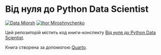 # Від нуля до Python Data Scientist

[![Data Miorsh](https://img.shields.io/badge/Telegram-2CA5E0?style=for-the-badge&logo=telegram&logoColor=white)](https://t.me/araprof) [![Ihor Miroshnychenko](https://img.shields.io/badge/LinkedIn-0077B5?style=for-the-badge&logo=linkedin&logoColor=white)](https://www.linkedin.com/in/ihormiroshnychenko/) 

Цей репозиторій містить код книги-конспекту [Від нуля до Python Data Scientist](https://aranaur.github.io/py4ds/).

Книга створена за допомогою [Quarto](https://quarto.org/).
